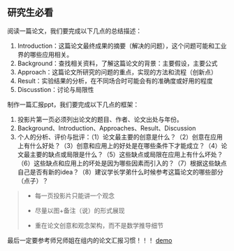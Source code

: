 ## 研究生必看

阅读一篇论文，我们要完成以下几点的总结描述：

1. Introduction：这篇论文最终成果的摘要（解决的问题），这个问题可能和工业界的哪些应用相关。
2. Background：查找相关资料，了解这篇论文的背景：主要假设，主要公式
3. Approach：这篇论文所研究的问题的重点，实现的方法和流程（创新点）
4. Result：实验结果的分析，在不同场合时可能会有的准确度或好用的程度
5. Discusstion：讨论与局限性



制作一篇汇报ppt，我们要完成以下几点的框架：

1. 投影片第一页必须列出论文的题目、作者、论文出处与年份。
2. Background、Introduction、Approaches、Result、Discussion
3. 个人的分析、评价与批评：（1）论文最主要的创意是什么？（2）创意在应用上有什么好处？（3）创意和应用上的好处是在哪些条件下才能成立？（4）论文最主要的缺点或局限是什么？（5）这些缺点或局限在应用上有什么坏处？（6）这些缺点和应用上的坏处是因为哪些因素而引入的？（7）根据这些缺点自己是否有新的idea？（8）建议学长学弟什么时候参考这篇论文的哪些部分（点子）？

> - 每一页投影片只能讲一个观念
>
> - 尽量以图+备注（说）的形式展现
>
> - 重在论文创意和观念架构，而不是数学推导细节



最后一定要参考师兄师姐在组内的论文汇报习惯！！！  [demo](./papers/demo.pptx)

